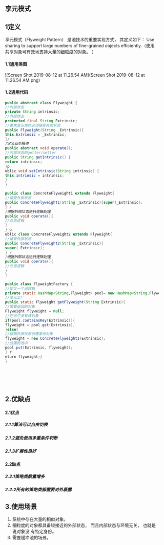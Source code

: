 ## 享元模式

## 1定义

享元模式（Flyweight Pattern） 是池技术的重要实现方式， 其定义如下： Use sharing to support large numbers of fine-grained objects efficiently.（使用共享对象可有效地支持大量的细粒度的对象。 ）

#### 1.1通用类图

![Screen Shot 2019-08-12 at 11.26.54 AM](Screen Shot 2019-08-12 at 11.26.54 AM.png)

#### 1.2通用代码

```java
public abstract class Flyweight {
//内部状态
private String intrinsic;
//外部状态
protected final String Extrinsic;
//要求享元角色必须接受外部状态
public Flyweight(String _Extrinsic){
this.Extrinsic = _Extrinsic;
}/
/定义业务操作
public abstract void operate();
//内部状态的getter/setter
public String getIntrinsic() {
return intrinsic;
}p
ublic void setIntrinsic(String intrinsic) {
this.intrinsic = intrinsic;
}
}
```

```java
public class ConcreteFlyweight1 extends Flyweight{
//接受外部状态
public ConcreteFlyweight1(String _Extrinsic){super(_Extrinsic);
} /
/根据外部状态进行逻辑处理
public void operate(){
//业务逻辑
}
} p
ublic class ConcreteFlyweight2 extends Flyweight{
//接受外部状态
public ConcreteFlyweight2(String _Extrinsic){
super(_Extrinsic);
} /
/根据外部状态进行逻辑处理
public void operate(){
//业务逻辑
}
}
```

```java
public class FlyweightFactory {
//定义一个池容器
private static HashMap<String,Flyweight> pool= new HashMap<String,Flyweight
//享元工厂
public static Flyweight getFlyweight(String Extrinsic){
//需要返回的对象
Flyweight flyweight = null;
//在池中没有该对象
if(pool.containsKey(Extrinsic)){
flyweight = pool.get(Extrinsic);
}else{
//根据外部状态创建享元对象
flyweight = new ConcreteFlyweight1(Extrinsic);
//放置到池中
pool.put(Extrinsic, flyweight);
} r
eturn flyweight;}
}
```

```java

```

```java

```

```java

```

```java

```

```java

```

## 2.优缺点

#### 2.1优点

##### 2.1.1算法可以自由切换



##### 2.1.2避免使用多重条件判断



##### 2.1.3扩展性良好

#### 2.2缺点

##### 2.2.1策略类数量增多

##### 2.2.2所有的策略类都需要对外暴露

## 3.使用场景

1. 系统中存在大量的相似对象。
2. 细粒度的对象都具备较接近的外部状态， 而且内部状态与环境无关， 也就是说对象没
   有特定身份。
3. 需要缓冲池的场景。

 